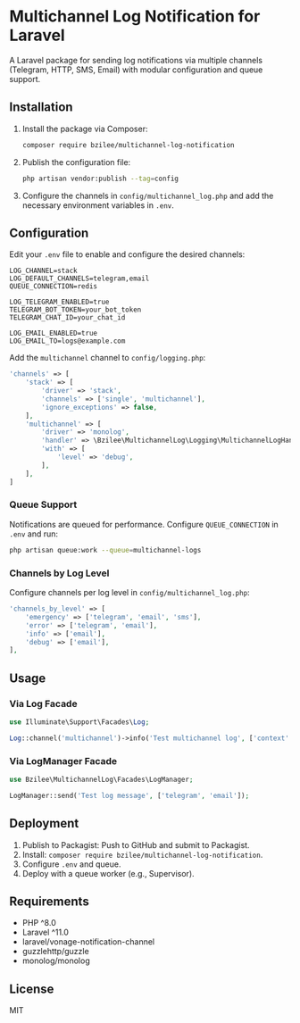 # Multichannel Log Notification for Laravel

A Laravel package for sending log notifications via multiple channels (Telegram, HTTP, SMS, Email) with modular configuration and queue support.

## Installation

1. Install the package via Composer:
   ```bash
   composer require bzilee/multichannel-log-notification
   ```

2. Publish the configuration file:
   ```bash
   php artisan vendor:publish --tag=config
   ```

3. Configure the channels in `config/multichannel_log.php` and add the necessary environment variables in `.env`.

## Configuration

Edit your `.env` file to enable and configure the desired channels:

```env
LOG_CHANNEL=stack
LOG_DEFAULT_CHANNELS=telegram,email
QUEUE_CONNECTION=redis

LOG_TELEGRAM_ENABLED=true
TELEGRAM_BOT_TOKEN=your_bot_token
TELEGRAM_CHAT_ID=your_chat_id

LOG_EMAIL_ENABLED=true
LOG_EMAIL_TO=logs@example.com
```

Add the `multichannel` channel to `config/logging.php`:

```php
'channels' => [
    'stack' => [
        'driver' => 'stack',
        'channels' => ['single', 'multichannel'],
        'ignore_exceptions' => false,
    ],
    'multichannel' => [
        'driver' => 'monolog',
        'handler' => \Bzilee\MultichannelLog\Logging\MultichannelLogHandler::class,
        'with' => [
            'level' => 'debug',
        ],
    ],
]
```

### Queue Support
Notifications are queued for performance. Configure `QUEUE_CONNECTION` in `.env` and run:
```bash
php artisan queue:work --queue=multichannel-logs
```

### Channels by Log Level
Configure channels per log level in `config/multichannel_log.php`:
```php
'channels_by_level' => [
    'emergency' => ['telegram', 'email', 'sms'],
    'error' => ['telegram', 'email'],
    'info' => ['email'],
    'debug' => ['email'],
],
```

## Usage
### Via Log Facade
```php
use Illuminate\Support\Facades\Log;

Log::channel('multichannel')->info('Test multichannel log', ['context' => 'Some context']);
```

### Via LogManager Facade
```php
use Bzilee\MultichannelLog\Facades\LogManager;

LogManager::send('Test log message', ['telegram', 'email']);
```

## Deployment
1. Publish to Packagist: Push to GitHub and submit to Packagist.
2. Install: `composer require bzilee/multichannel-log-notification`.
3. Configure `.env` and queue.
4. Deploy with a queue worker (e.g., Supervisor).

## Requirements
- PHP ^8.0
- Laravel ^11.0
- laravel/vonage-notification-channel
- guzzlehttp/guzzle
- monolog/monolog

## License
MIT